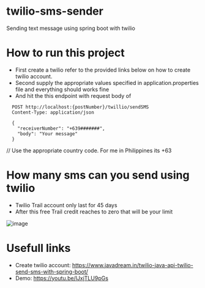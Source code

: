 # twilio-sms-sender
Sending text message using spring boot with twilio

# How to run this project 
  - First create a twilio refer to the provided links below on how to create twilio account.
  - Second supply the appropriate values specified in application.properties file and everything should works fine
  - And hit the this endpoint with request body of
  ```
    POST http://localhost:{postNumber}/twillio/sendSMS
    Content-Type: application/json

    {
      "receiverNumber": "+639#######",
      "body": "Your message"
    }
  ```
  // Use the appropriate country code. For me in Philippines its +63
  
# How many sms can you send using twilio 
 - Twilio Trail account only last for 45 days
 - After this free Trail credit reaches to zero that will be your limit
   
![image](https://github.com/Elleined/twilio-sms-sender/assets/111877930/136b2a27-5769-4e85-829c-9b2f0ad2fee0)

# Usefull links
- Create twilio account: https://www.javadream.in/twilio-java-api-twilio-send-sms-with-spring-boot/
- Demo: https://youtu.be/lJxjTLU9pGs
  
